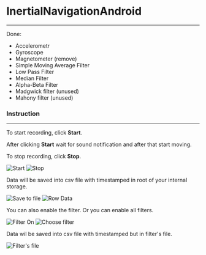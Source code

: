 # InertialNavigationAndroid
 <hr> 

Done:
* Accelerometr
* Gyroscope
* Magnetometer (remove)
* Simple Moving Average Filter
* Low Pass Filter
* Median Filter
* Alpha-Beta Filter
* Madgwick filter (unused)
* Mahony filter (unused)

### Instruction
 <hr> 
 
 To start recording, click **Start**.  
 
 After clicking **Start** wait for sound notification and after that start moving.
 
 To stop recording, click **Stop**. 
 
 ![Start](https://github.com/DariaKorzhueva/InertialNavigationAndroid/blob/update_interface/images/Start.jpg)   ![Stop](https://github.com/DariaKorzhueva/InertialNavigationAndroid/blob/update_interface/images/Stop.jpg)  

 Data will be saved into csv file with timestamped in root of your internal storage.
 
 ![Save to file](https://github.com/dariakorzhueva/InertialNavigationAndroid/blob/update_interface/images/WriteToFile.jpg) ![Row Data](https://github.com/dariakorzhueva/InertialNavigationAndroid/blob/update_interface/images/DataFile.jpg)

 You can also enable the filter. Or you can enable all filters.
 
 ![Filter On](https://github.com/dariakorzhueva/InertialNavigationAndroid/blob/update_interface/images/FilterOn.jpg) ![Choose filter](https://github.com/dariakorzhueva/InertialNavigationAndroid/blob/update_interface/images/Filters.jpg)

 Data wil be saved into csv file with timestamped but in filter's file.
 
 ![Filter's file](https://github.com/dariakorzhueva/InertialNavigationAndroid/blob/update_interface/images/FiltersFile.jpg)
